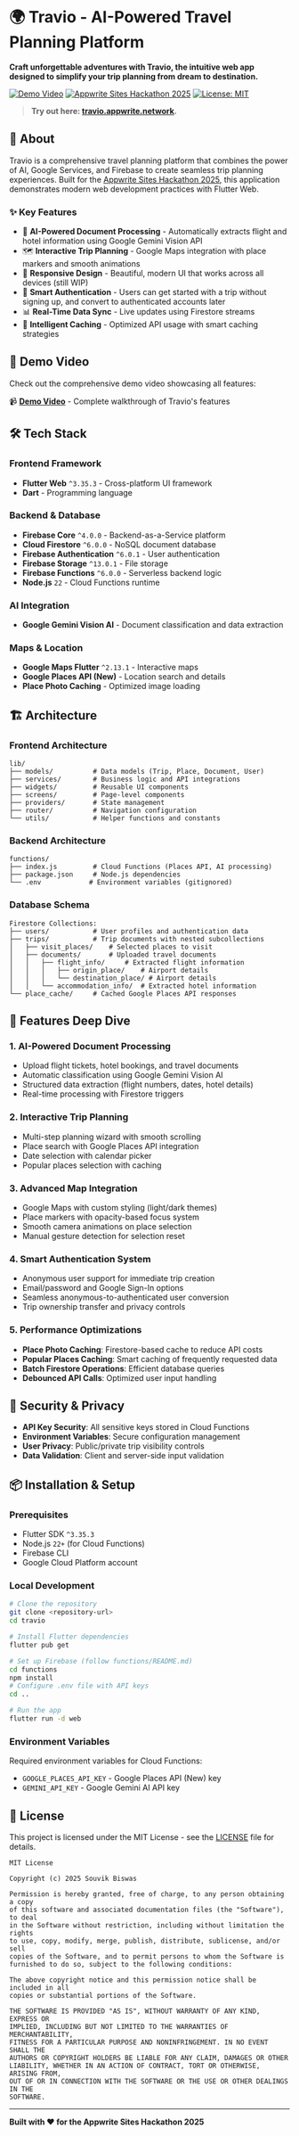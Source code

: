 # 🌍 Travio - AI-Powered Travel Planning Platform

**Craft unforgettable adventures with Travio, the intuitive web app designed to simplify your trip planning from dream to destination.**


[![Demo Video](https://img.shields.io/badge/📹_Demo_Video-Watch_Now-blue)](./demo/Travio%20Studio.mp4)
[![Appwrite Sites Hackathon 2025](https://img.shields.io/badge/🚀_Appwrite_Sites-Hackathon_2025-orange)](https://hackathon.appwrite.network/)
[![License: MIT](https://img.shields.io/badge/License-MIT-yellow.svg)](./LICENSE)

> **Try out here: [travio.appwrite.network](https://travio.appwrite.network/).**
> 
## 📖 About

Travio is a comprehensive travel planning platform that combines the power of AI, Google Services, and Firebase to create seamless trip planning experiences. Built for the [Appwrite Sites Hackathon 2025](https://hackathon.appwrite.network/), this application demonstrates modern web development practices with Flutter Web.

### ✨ Key Features

- 🤖 **AI-Powered Document Processing** - Automatically extracts flight and hotel information using Google Gemini Vision API
- 🗺️ **Interactive Trip Planning** - Google Maps integration with place markers and smooth animations
- 📱 **Responsive Design** - Beautiful, modern UI that works across all devices (still WIP)
- 🔐 **Smart Authentication** - Users can get started with a trip without signing up, and convert to authenticated accounts later
- 📊 **Real-Time Data Sync** - Live updates using Firestore streams
- 🎯 **Intelligent Caching** - Optimized API usage with smart caching strategies

## 🎥 Demo Video

Check out the comprehensive demo video showcasing all features:

📹 **[Demo Video](./demo/Travio%20Studio.mp4)** - Complete walkthrough of Travio's features

## 🛠️ Tech Stack

### **Frontend Framework**
- **Flutter Web** `^3.35.3` - Cross-platform UI framework
- **Dart** - Programming language

### **Backend & Database**
- **Firebase Core** `^4.0.0` - Backend-as-a-Service platform
- **Cloud Firestore** `^6.0.0` - NoSQL document database
- **Firebase Authentication** `^6.0.1` - User authentication
- **Firebase Storage** `^13.0.1` - File storage
- **Firebase Functions** `^6.0.0` - Serverless backend logic
- **Node.js** `22` - Cloud Functions runtime

### **AI Integration**
- **Google Gemini Vision AI** - Document classification and data extraction

### **Maps & Location**
- **Google Maps Flutter** `^2.13.1` - Interactive maps
- **Google Places API (New)** - Location search and details
- **Place Photo Caching** - Optimized image loading

## 🏗️ Architecture

### **Frontend Architecture**
```
lib/
├── models/          # Data models (Trip, Place, Document, User)
├── services/        # Business logic and API integrations
├── widgets/         # Reusable UI components
├── screens/         # Page-level components
├── providers/       # State management
├── router/          # Navigation configuration
└── utils/           # Helper functions and constants
```

### **Backend Architecture**
```
functions/
├── index.js         # Cloud Functions (Places API, AI processing)
├── package.json     # Node.js dependencies
└── .env            # Environment variables (gitignored)
```

### **Database Schema**
```
Firestore Collections:
├── users/           # User profiles and authentication data
├── trips/           # Trip documents with nested subcollections
│   ├── visit_places/    # Selected places to visit
│   ├── documents/       # Uploaded travel documents
│   │   ├── flight_info/     # Extracted flight information
│   │   │   ├── origin_place/    # Airport details
│   │   │   └── destination_place/ # Airport details
│   │   └── accommodation_info/  # Extracted hotel information
└── place_cache/     # Cached Google Places API responses
```

## 🚀 Features Deep Dive

### **1. AI-Powered Document Processing**
- Upload flight tickets, hotel bookings, and travel documents
- Automatic classification using Google Gemini Vision AI
- Structured data extraction (flight numbers, dates, hotel details)
- Real-time processing with Firestore triggers

### **2. Interactive Trip Planning**
- Multi-step planning wizard with smooth scrolling
- Place search with Google Places API integration
- Date selection with calendar picker
- Popular places selection with caching

### **3. Advanced Map Integration**
- Google Maps with custom styling (light/dark themes)
- Place markers with opacity-based focus system
- Smooth camera animations on place selection
- Manual gesture detection for selection reset

### **4. Smart Authentication System**
- Anonymous user support for immediate trip creation
- Email/password and Google Sign-In options
- Seamless anonymous-to-authenticated user conversion
- Trip ownership transfer and privacy controls

### **5. Performance Optimizations**
- **Place Photo Caching**: Firestore-based cache to reduce API costs
- **Popular Places Caching**: Smart caching of frequently requested data
- **Batch Firestore Operations**: Efficient database queries
- **Debounced API Calls**: Optimized user input handling

## 🔐 Security & Privacy

- **API Key Security**: All sensitive keys stored in Cloud Functions
- **Environment Variables**: Secure configuration management
- **User Privacy**: Public/private trip visibility controls
- **Data Validation**: Client and server-side input validation

## 📦 Installation & Setup

### **Prerequisites**
- Flutter SDK `^3.35.3`
- Node.js `22+` (for Cloud Functions)
- Firebase CLI
- Google Cloud Platform account

### **Local Development**
```bash
# Clone the repository
git clone <repository-url>
cd travio

# Install Flutter dependencies
flutter pub get

# Set up Firebase (follow functions/README.md)
cd functions
npm install
# Configure .env file with API keys
cd ..

# Run the app
flutter run -d web
```

### **Environment Variables**
Required environment variables for Cloud Functions:
- `GOOGLE_PLACES_API_KEY` - Google Places API (New) key
- `GEMINI_API_KEY` - Google Gemini AI API key

## 📄 License

This project is licensed under the MIT License - see the [LICENSE](./LICENSE) file for details.

```
MIT License

Copyright (c) 2025 Souvik Biswas

Permission is hereby granted, free of charge, to any person obtaining a copy
of this software and associated documentation files (the "Software"), to deal
in the Software without restriction, including without limitation the rights
to use, copy, modify, merge, publish, distribute, sublicense, and/or sell
copies of the Software, and to permit persons to whom the Software is
furnished to do so, subject to the following conditions:

The above copyright notice and this permission notice shall be included in all
copies or substantial portions of the Software.

THE SOFTWARE IS PROVIDED "AS IS", WITHOUT WARRANTY OF ANY KIND, EXPRESS OR
IMPLIED, INCLUDING BUT NOT LIMITED TO THE WARRANTIES OF MERCHANTABILITY,
FITNESS FOR A PARTICULAR PURPOSE AND NONINFRINGEMENT. IN NO EVENT SHALL THE
AUTHORS OR COPYRIGHT HOLDERS BE LIABLE FOR ANY CLAIM, DAMAGES OR OTHER
LIABILITY, WHETHER IN AN ACTION OF CONTRACT, TORT OR OTHERWISE, ARISING FROM,
OUT OF OR IN CONNECTION WITH THE SOFTWARE OR THE USE OR OTHER DEALINGS IN THE
SOFTWARE.
```

---

**Built with ❤️ for the Appwrite Sites Hackathon 2025**
